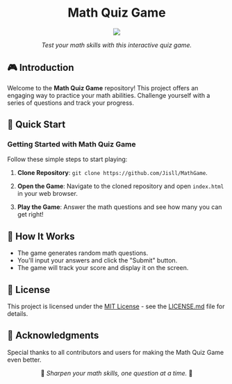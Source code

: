 <h1 align="center">Math Quiz Game</h1>
<p align="center">
    <img src="https://cdn.discordapp.com/attachments/1071149320159641651/1153272942705266708/image.png">
</p>

<p align="center"><em>Test your math skills with this interactive quiz game.</em></p>

## 🎮 Introduction

Welcome to the **Math Quiz Game** repository! This project offers an engaging way to practice your math abilities. Challenge yourself with a series of questions and track your progress.

## 🚀 Quick Start

### Getting Started with Math Quiz Game

Follow these simple steps to start playing:

1. **Clone Repository**: `git clone https://github.com/Jisll/MathGame`.

2. **Open the Game**: Navigate to the cloned repository and open `index.html` in your web browser.

3. **Play the Game**: Answer the math questions and see how many you can get right!

## 🧮 How It Works

- The game generates random math questions.
- You'll input your answers and click the "Submit" button.
- The game will track your score and display it on the screen.

## 📜 License

This project is licensed under the [MIT License](LICENSE.md) - see the [LICENSE.md](LICENSE.md) file for details.

## 🌟 Acknowledgments

Special thanks to all contributors and users for making the Math Quiz Game even better.

<p align="center">🧠 <em>Sharpen your math skills, one question at a time.</em> 🧠</p>
